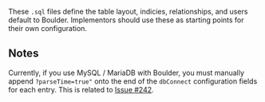 These `.sql` files define the table layout, indicies, relationships, and users default to Boulder. Implementors should use these as starting points for their own configuration.

## Notes

Currently, if you use MySQL / MariaDB with Boulder, you must manually append `?parseTime=true"` onto the end of the `dbConnect` configuration fields for each entry. This is related to [Issue #242](https://github.com/letsencrypt/boulder/issues/242).
